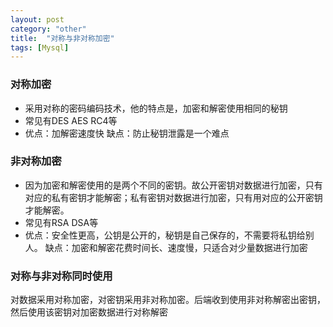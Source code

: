 ```yaml
---
layout: post
category: "other"
title:  "对称与非对称加密"
tags: [Mysql]
---
```


### 对称加密 ###

- 采用对称的密码编码技术，他的特点是，加密和解密使用相同的秘钥  
- 常见有DES AES RC4等  
- 优点：加解密速度快  缺点：防止秘钥泄露是一个难点

<!-- more -->  

### 非对称加密 ###

- 因为加密和解密使用的是两个不同的密钥。故公开密钥对数据进行加密，只有对应的私有密钥才能解密；私有密钥对数据进行加密，只有用对应的公开密钥才能解密。  
- 常见有RSA DSA等  
- 优点：安全性更高，公钥是公开的，秘钥是自己保存的，不需要将私钥给别人。 缺点：加密和解密花费时间长、速度慢，只适合对少量数据进行加密

### 对称与非对称同时使用 ###

对数据采用对称加密，对密钥采用非对称加密。后端收到使用非对称解密出密钥，然后使用该密钥对加密数据进行对称解密